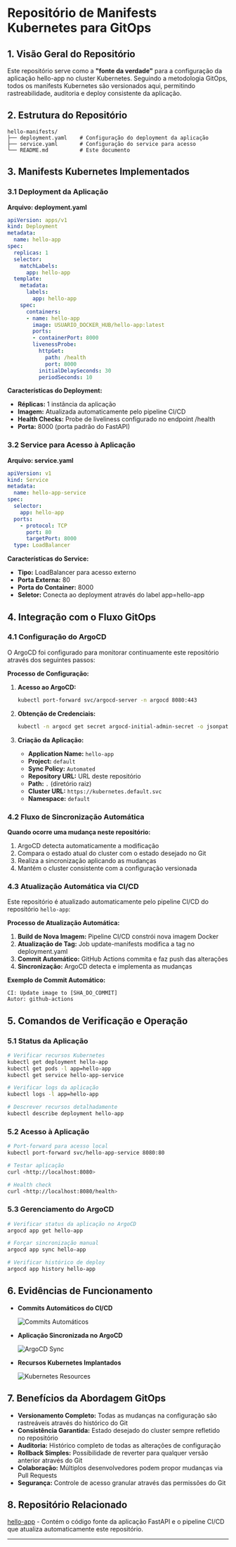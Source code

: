 # Repositório de Manifests Kubernetes para GitOps

## 1. Visão Geral do Repositório

Este repositório serve como a **"fonte da verdade"** para a configuração da aplicação hello-app no cluster Kubernetes. Seguindo a metodologia GitOps, todos os manifests Kubernetes são versionados aqui, permitindo rastreabilidade, auditoria e deploy consistente da aplicação.

## 2. Estrutura do Repositório

```
hello-manifests/
├── deployment.yaml    # Configuração do deployment da aplicação
├── service.yaml       # Configuração do service para acesso
└── README.md          # Este documento

```

## 3. Manifests Kubernetes Implementados

### 3.1 Deployment da Aplicação

**Arquivo: deployment.yaml**

```yaml
apiVersion: apps/v1
kind: Deployment
metadata:
  name: hello-app
spec:
  replicas: 1
  selector:
    matchLabels:
      app: hello-app
  template:
    metadata:
      labels:
        app: hello-app
    spec:
      containers:
      - name: hello-app
        image: USUARIO_DOCKER_HUB/hello-app:latest
        ports:
        - containerPort: 8000
        livenessProbe:
          httpGet:
            path: /health
            port: 8000
          initialDelaySeconds: 30
          periodSeconds: 10

```

**Características do Deployment:**

- **Réplicas:** 1 instância da aplicação
- **Imagem:** Atualizada automaticamente pelo pipeline CI/CD
- **Health Checks:** Probe de liveliness configurado no endpoint /health
- **Porta:** 8000 (porta padrão do FastAPI)

### 3.2 Service para Acesso à Aplicação

**Arquivo: service.yaml**

```yaml
apiVersion: v1
kind: Service
metadata:
  name: hello-app-service
spec:
  selector:
    app: hello-app
  ports:
    - protocol: TCP
      port: 80
      targetPort: 8000
  type: LoadBalancer

```

**Características do Service:**

- **Tipo:** LoadBalancer para acesso externo
- **Porta Externa:** 80
- **Porta do Container:** 8000
- **Seletor:** Conecta ao deployment através do label app=hello-app

## 4. Integração com o Fluxo GitOps

### 4.1 Configuração do ArgoCD

O ArgoCD foi configurado para monitorar continuamente este repositório através dos seguintes passos:

**Processo de Configuração:**

1. **Acesso ao ArgoCD:**
    
    ```bash
    kubectl port-forward svc/argocd-server -n argocd 8080:443
    
    ```
    
2. **Obtenção de Credenciais:**
    
    ```bash
    kubectl -n argocd get secret argocd-initial-admin-secret -o jsonpath="{.data.password}" | base64 -d
    
    ```
    
3. **Criação da Aplicação:**
    - **Application Name:** `hello-app`
    - **Project:** `default`
    - **Sync Policy:** `Automated`
    - **Repository URL:** URL deste repositório
    - **Path:** `.` (diretório raiz)
    - **Cluster URL:** `https://kubernetes.default.svc`
    - **Namespace:** `default`

### 4.2 Fluxo de Sincronização Automática

**Quando ocorre uma mudança neste repositório:**

1. ArgoCD detecta automaticamente a modificação
2. Compara o estado atual do cluster com o estado desejado no Git
3. Realiza a sincronização aplicando as mudanças
4. Mantém o cluster consistente com a configuração versionada

### 4.3 Atualização Automática via CI/CD

Este repositório é atualizado automaticamente pelo pipeline CI/CD do repositório `hello-app`:

**Processo de Atualização Automática:**

1. **Build de Nova Imagem:** Pipeline CI/CD constrói nova imagem Docker
2. **Atualização de Tag:** Job update-manifests modifica a tag no deployment.yaml
3. **Commit Automático:** GitHub Actions commita e faz push das alterações
4. **Sincronização:** ArgoCD detecta e implementa as mudanças

**Exemplo de Commit Automático:**

```
CI: Update image to [SHA_DO_COMMIT]
Autor: github-actions

```

## 5. Comandos de Verificação e Operação

### 5.1 Status da Aplicação

```bash
# Verificar recursos Kubernetes
kubectl get deployment hello-app
kubectl get pods -l app=hello-app
kubectl get service hello-app-service

# Verificar logs da aplicação
kubectl logs -l app=hello-app

# Descrever recursos detalhadamente
kubectl describe deployment hello-app

```

### 5.2 Acesso à Aplicação

```bash
# Port-forward para acesso local
kubectl port-forward svc/hello-app-service 8080:80

# Testar aplicação
curl <http://localhost:8080>

# Health check
curl <http://localhost:8080/health>

```

### 5.3 Gerenciamento do ArgoCD

```bash
# Verificar status da aplicação no ArgoCD
argocd app get hello-app

# Forçar sincronização manual
argocd app sync hello-app

# Verificar histórico de deploy
argocd app history hello-app

```

## 6. Evidências de Funcionamento

- **Commits Automáticos do CI/CD**
    
    ![Commits Automáticos](img/commits-automaticos-do-github-actions.png)
    
- **Aplicação Sincronizada no ArgoCD**
    
    ![ArgoCD Sync](img/aplicacao-rodando-no-argocd.png)
    
- **Recursos Kubernetes Implantados**
    
    ![Kubernetes Resources](img/kubectl-get-pods.png)
    

## 7. Benefícios da Abordagem GitOps

- **Versionamento Completo:** Todas as mudanças na configuração são rastreáveis através do histórico do Git
- **Consistência Garantida:** Estado desejado do cluster sempre refletido no repositório
- **Auditoria:** Histórico completo de todas as alterações de configuração
- **Rollback Simples:** Possibilidade de reverter para qualquer versão anterior através do Git
- **Colaboração:** Múltiplos desenvolvedores podem propor mudanças via Pull Requests
- **Segurança:** Controle de acesso granular através das permissões do Git

## 8. Repositório Relacionado

[hello-app](https://www.notion.so/URL_DO_REPOSITORIO_HELLO_APP) - Contém o código fonte da aplicação FastAPI e o pipeline CI/CD que atualiza automaticamente este repositório.

---
